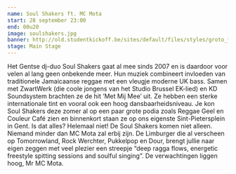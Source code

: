 ```yaml
---
name: Soul Shakers ft. MC Mota
start: 28 september 23:00
end: 00u20
image: soulshakers.jpg
banner: http://old.studentkickoff.be/sites/default/files/styles/groto_foto-980x/public/soulshakers.jpg?itok=pDNNF9X6
stage: Main Stage
---
```

Het Gentse dj-duo Soul Shakers gaat al mee sinds 2007 en is daardoor voor velen al lang geen onbekende meer. Hun muziek combineert invloeden van traditionele Jamaicaanse reggae met een vleugje moderne UK bass. Samen met ZwartWerk (die coole jongens van het Studio Brussel EK-lied) en KD Soundsystem brachten ze de hit ‘Met Mij Mee’ uit. Ze hebben een sterke internationale tint en vooral ook een hoog dansbaarheidsniveau. Je kon Soul Shakers deze zomer al op een paar grote podia zoals Reggae Geel en Couleur Café zien en binnenkort staan ze op ons eigenste Sint-Pietersplein in Gent. Is dat alles? Helemaal niet! De Soul Shakers komen niet alleen. Niemand minder dan MC Mota zal erbij zijn. De Limburger die al verscheen op Tomorrowland, Rock Werchter, Pukkelpop en Dour, brengt jullie naar eigen zeggen met veel plezier een streepje “deep ragga flows, energetic freestyle spitting sessions and soulful singing”. De verwachtingen liggen hoog, Mr MC Mota.
